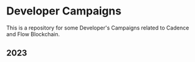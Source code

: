 # Developer Campaigns

This is a repository for some Developer's Campaigns related to Cadence and Flow Blockchain.

## 2023

